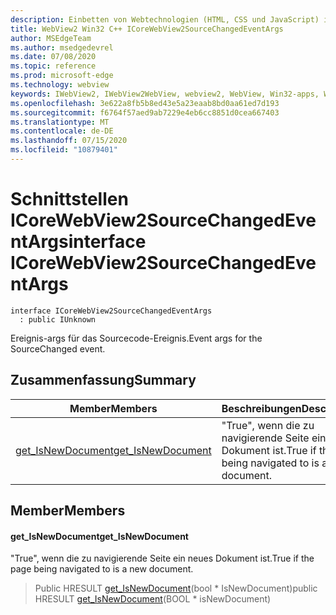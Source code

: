 ```yaml
---
description: Einbetten von Webtechnologien (HTML, CSS und JavaScript) in ihre systemeigenen Anwendungen mit dem Microsoft Edge WebView2-Steuerelement
title: WebView2 Win32 C++ ICoreWebView2SourceChangedEventArgs
author: MSEdgeTeam
ms.author: msedgedevrel
ms.date: 07/08/2020
ms.topic: reference
ms.prod: microsoft-edge
ms.technology: webview
keywords: IWebView2, IWebView2WebView, webview2, WebView, Win32-apps, Win32, Edge, ICoreWebView2, ICoreWebView2Controller, Browser-Steuerelement, Edge-HTML, ICoreWebView2SourceChangedEventArgs
ms.openlocfilehash: 3e622a8fb5b8ed43e5a23eaab8bd0aa61ed7d193
ms.sourcegitcommit: f6764f57aed9ab7229e4eb6cc8851d0cea667403
ms.translationtype: MT
ms.contentlocale: de-DE
ms.lasthandoff: 07/15/2020
ms.locfileid: "10879401"
---
```

# <span data-ttu-id="bb709-104">Schnittstellen ICoreWebView2SourceChangedEventArgs</span><span class="sxs-lookup"><span data-stu-id="bb709-104">interface ICoreWebView2SourceChangedEventArgs</span></span> 

```
interface ICoreWebView2SourceChangedEventArgs
  : public IUnknown
```

<span data-ttu-id="bb709-105">Ereignis-args für das Sourcecode-Ereignis.</span><span class="sxs-lookup"><span data-stu-id="bb709-105">Event args for the SourceChanged event.</span></span>

## <span data-ttu-id="bb709-106">Zusammenfassung</span><span class="sxs-lookup"><span data-stu-id="bb709-106">Summary</span></span>

 <span data-ttu-id="bb709-107">Member</span><span class="sxs-lookup"><span data-stu-id="bb709-107">Members</span></span>                        | <span data-ttu-id="bb709-108">Beschreibungen</span><span class="sxs-lookup"><span data-stu-id="bb709-108">Descriptions</span></span>
--------------------------------|---------------------------------------------
[<span data-ttu-id="bb709-109">get_IsNewDocument</span><span class="sxs-lookup"><span data-stu-id="bb709-109">get_IsNewDocument</span></span>](#get_isnewdocument) | <span data-ttu-id="bb709-110">"True", wenn die zu navigierende Seite ein neues Dokument ist.</span><span class="sxs-lookup"><span data-stu-id="bb709-110">True if the page being navigated to is a new document.</span></span>

## <span data-ttu-id="bb709-111">Member</span><span class="sxs-lookup"><span data-stu-id="bb709-111">Members</span></span>

#### <span data-ttu-id="bb709-112">get_IsNewDocument</span><span class="sxs-lookup"><span data-stu-id="bb709-112">get_IsNewDocument</span></span> 

<span data-ttu-id="bb709-113">"True", wenn die zu navigierende Seite ein neues Dokument ist.</span><span class="sxs-lookup"><span data-stu-id="bb709-113">True if the page being navigated to is a new document.</span></span>

> <span data-ttu-id="bb709-114">Public HRESULT [get_IsNewDocument](#get_isnewdocument)(bool \* IsNewDocument)</span><span class="sxs-lookup"><span data-stu-id="bb709-114">public HRESULT [get_IsNewDocument](#get_isnewdocument)(BOOL \* isNewDocument)</span></span>

